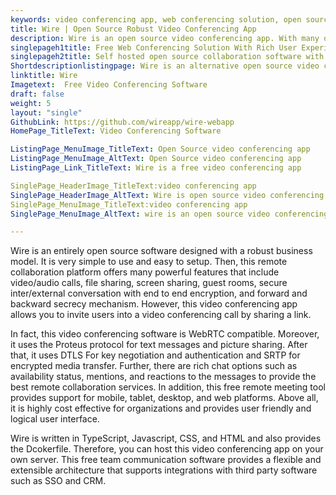```yaml
---
keywords: video conferencing app, web conferencing solution, open source collaboration software, free team communication software, remote meeting tool
title: Wire | Open Source Robust Video Conferencing App
description: Wire is an open source video conferencing app. With many options such as file sharing, secured video/audio conversation, WebRTC enabled, and user invite.
singlepageh1title: Free Web Conferencing Solution With Rich User Experience
singlepageh2title: Self hosted open source collaboration software with enterprise security standards. It is WebRTC compatible and provides trusted internal/external conversations.
Shortdescriptionlistingpage: Wire is an alternative open source video conferencing app. It is secure, advanced and comes up with many features such as file sharing, rich chat options, and more.
linktitle: Wire
Imagetext:  Free Video Conferencing Software
draft: false
weight: 5
layout: "single"
GithubLink: https://github.com/wireapp/wire-webapp
HomePage_TitleText: Video Conferencing Software

ListingPage_MenuImage_TitleText: Open Source video conferencing app
ListingPage_MenuImage_AltText: Open Source video conferencing app
ListingPage_Link_TitleText: Wire is a free video conferencing app

SinglePage_HeaderImage_TitleText:video conferencing app
SinglePage_HeaderImage_AltText: Wire is open source video conferencing app
SinglePage_MenuImage_TitleText:video conferencing app
SinglePage_MenuImage_AltText: wire is an open source video conferencing app

---
```


Wire is an entirely open source software designed with a robust business model. It is very simple to use and easy to setup. Then, this remote collaboration platform offers many powerful features that include video/audio calls, file sharing, screen sharing, guest rooms, secure inter/external conversation with end to end encryption, and forward and backward secrecy mechanism. However, this video conferencing app allows you to invite users into a video conferencing call by sharing a link.

In fact, this video conferencing software is WebRTC compatible. Moreover, it uses the Proteus protocol for text messages and picture sharing. After that, it uses DTLS For key negotiation and authentication and SRTP for encrypted media transfer. Further, there are rich chat options such as availability status, mentions, and reactions to the messages to provide the best remote collaboration services. In addition, this free remote meeting tool provides support for mobile, tablet, desktop, and web platforms. Above all, it is highly cost effective for organizations and provides user friendly and logical user interface.

Wire is written in TypeScript, Javascript, CSS, and HTML and also provides the Dcokerfile. Therefore, you can host this video conferencing app on your own server. This free team communication software provides a flexible and extensible architecture that supports integrations with third party software such as SSO and CRM.

<a class="anchor" id="requirements" name="requirements" style="font-size: 12.16px;"></a>
